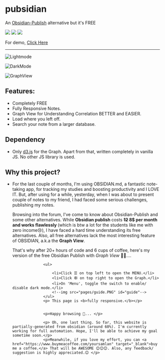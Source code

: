 # pubsidian
An [Obsidian-Publish](https://obsidian.md/publish) alternative but it's FREE

![](https://img.shields.io/badge/Initial%20Build-Success-brightgreen) ![](https://img.shields.io/badge/Final%20Release-Work%20in%20Progress-yellowgreen) ![](https://img.shields.io/badge/Demo-Active-brightgreen)

For demo, [Click Here](https://yoursamlan.github.io/pubsidian)

---


![Lightmode](https://user-images.githubusercontent.com/33586885/127748655-8621a2cd-ee11-4834-8431-98ae413543a2.png)

![DarkMode](https://user-images.githubusercontent.com/33586885/127748617-77223cdf-d3d2-43db-aaa7-618e824d1c22.png)

![GraphView](https://user-images.githubusercontent.com/33586885/127748717-7c65dd5e-5ced-4d41-96dc-e9b10c0d4975.png)


## Features:
- Completely FREE
- Fully Responsive Notes.
- Graph View for Understanding Correlation BETTER and EASIER.
- Load where you left off.
- Search your note from a larger database.

## Dependency
- Only [d3.js](https://d3js.org) for the Graph. Apart from that, written completely in vanilla JS. No other JS library is used.

## Why this project?
- <p>For the last couple of months, I'm using OBSIDIAN.md, a fantastic note-taking app, for tracking my studies and boosting productivity and I LOVE IT. But, after using for a while, yesterday, when I was about to present couple of notes to my friend, I had faced some serious challenges, publishing my notes.</p>
					<p>Browsing into the forum, I've come to know about Obsidian-Publish and some other alternatives. While <b>Obsidian publish </b>costs <b><strike>12</strike> 8$ per month and works flawlessly </b> (which is btw a lot for the students like me with zero income😢), I have faced a hard time understanding its free alternatives. Also, all free alternatives lack the most interesting feature of OBSIDIAN, a.k.a the <b>Graph View</b>. </p>
					<p>That's why after 20+ hours of code and 6 cups of coffee, here's my version of the free Obsidian Publish with <i>Graph View </i>🥳🥳....</p>

					<ul>

						<li>Click ☰ on top left to open the MENU.</li>
						<li>Click 🕸 on top right to open the Graph.</li>
						<li>On 'Menu', toggle the switch to enable/ disable dark mode.</li>
						<!--img src="pages/guide.PNG" id="guide"-->
					</ul>
					<p> This page is <b>fully responsive.</b></p>


					<p>Happy browsing 🙌... </p>

					<p> Oh, one last thing. So far, this website is partially-generated from obsidian (around 60%). I'm currently working for full automation. Hope, I'll be able to achieve my goal sometime soon.</p>
					<p>Meanwhile, if you love my effort, you can <a href="https://www.buymeacoffee.com/yoursamlan" target="_blank">buy me a coffee.</a> That will be AWESOME 😊😊😊. Also, any feedback/ suggestion is highly appreciated.😊 </p>
